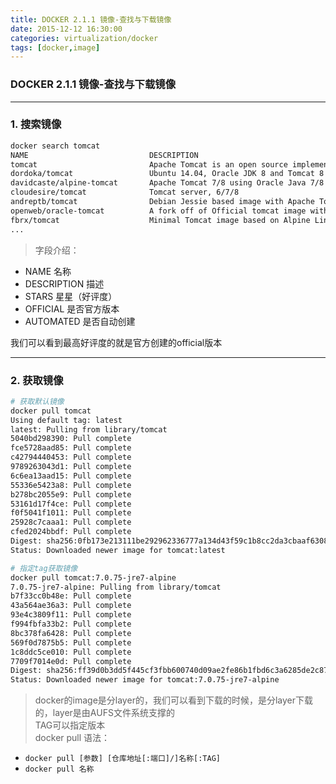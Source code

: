 ```yaml
---
title: DOCKER 2.1.1 镜像-查找与下载镜像
date: 2015-12-12 16:30:00
categories: virtualization/docker
tags: [docker,image]
---
```

### DOCKER 2.1.1 镜像-查找与下载镜像

---

### 1. 搜索镜像
``` bash
docker search tomcat
NAME                           DESCRIPTION                                     STARS     OFFICIAL   AUTOMATED
tomcat                         Apache Tomcat is an open source implementa...   1193      [OK]
dordoka/tomcat                 Ubuntu 14.04, Oracle JDK 8 and Tomcat 8 ba...   31                   [OK]
davidcaste/alpine-tomcat       Apache Tomcat 7/8 using Oracle Java 7/8 wi...   15                   [OK]
cloudesire/tomcat              Tomcat server, 6/7/8                            12                   [OK]
andreptb/tomcat                Debian Jessie based image with Apache Tomc...   6                    [OK]
openweb/oracle-tomcat          A fork off of Official tomcat image with O...   5                    [OK]
fbrx/tomcat                    Minimal Tomcat image based on Alpine Linux      4                    [OK]
...
```
> 字段介绍：
- NAME             名称
- DESCRIPTION      描述
- STARS            星星（好评度）
- OFFICIAL         是否官方版本
- AUTOMATED        是否自动创建
>我们可以看到最高好评度的就是官方创建的official版本
---

### 2. 获取镜像
``` bash
# 获取默认镜像
docker pull tomcat
Using default tag: latest
latest: Pulling from library/tomcat
5040bd298390: Pull complete
fce5728aad85: Pull complete
c42794440453: Pull complete
9789263043d1: Pull complete
6c6ea13aad15: Pull complete
55336e5423a8: Pull complete
b278bc2055e9: Pull complete
53161d17f4ce: Pull complete
f0f5041f1011: Pull complete
25928c7caaa1: Pull complete
cfed2024bbdf: Pull complete
Digest: sha256:0fb173e213111be292962336777a134d43f59c1b8cc2da3cbaaf6308ee7a490a
Status: Downloaded newer image for tomcat:latest

# 指定tag获取镜像
docker pull tomcat:7.0.75-jre7-alpine
7.0.75-jre7-alpine: Pulling from library/tomcat
b7f33cc0b48e: Pull complete
43a564ae36a3: Pull complete
93e4c3809f11: Pull complete
f994fbfa33b2: Pull complete
8bc378fa6428: Pull complete
569f0d7875b5: Pull complete
1c8ddc5ce010: Pull complete
7709f7014e0d: Pull complete
Digest: sha256:ff39d0b3dd5f445cf3fbb600740d09ae2fe86b1fbd6c3a6285de2c8702e4db13
Status: Downloaded newer image for tomcat:7.0.75-jre7-alpine
```
> docker的image是分layer的，我们可以看到下载的时候，是分layer下载的，layer是由AUFS文件系统支撑的  
TAG可以指定版本  
docker pull 语法：
- `docker pull [参数] [仓库地址[:端口]/]名称[:TAG]`  
- `docker pull 名称`
